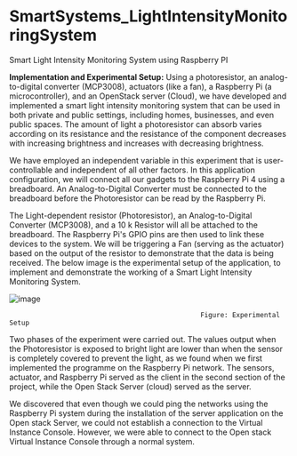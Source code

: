 # SmartSystems_LightIntensityMonitoringSystem
Smart Light Intensity Monitoring System using Raspberry PI

**Implementation and Experimental Setup:**
Using a photoresistor, an analog-to-digital converter (MCP3008), actuators (like a fan), a Raspberry Pi (a microcontroller), and an OpenStack server (Cloud), we have developed and implemented a smart light intensity monitoring system that can be used in both private and public settings, including homes, businesses, and even public spaces. The amount of light a photoresistor can absorb varies according on its resistance and the resistance of the component decreases with increasing brightness and increases with decreasing brightness. 

We have employed an independent variable in this experiment that is user-controllable and independent of all other factors. In this application configuration, we will connect all our gadgets to the Raspberry Pi 4 using a breadboard. An Analog-to-Digital Converter must be connected to the breadboard before the Photoresistor can be read by the Raspberry Pi.

The Light-dependent resistor (Photoresistor), an Analog-to-Digital Converter (MCP3008), and a 10 k Resistor will all be attached to the breadboard. The Raspberry Pi's GPIO pins are then used to link these devices to the system. We will be triggering a Fan (serving as the actuator) based on the output of the resistor to demonstrate that the data is being received. The below image is the experimental setup of the application, to implement and demonstrate the working of a Smart Light Intensity Monitoring System.

![image](https://github.com/Sds0702/SmartSystems_LightIntensityMonitoringSystem/assets/124682336/9d0bf3f6-b3b1-47a8-8c3e-f8c2db702cd5)
                                           
                                                    Figure: Experimental Setup

Two phases of the experiment were carried out. The values output when the Photoresistor is exposed to bright light are lower than when the sensor is completely covered to prevent the light, as we found when we first implemented the programme on the Raspberry Pi network. The sensors, actuator, and Raspberry Pi served as the client in the second section of the project, while the Open Stack Server (cloud) served as the server. 

We discovered that even though we could ping the networks using the Raspberry Pi system during the installation of the server application on the Open stack Server, we could not establish a connection to the Virtual Instance Console. However, we were able to connect to the Open stack Virtual Instance Console through a normal system.
